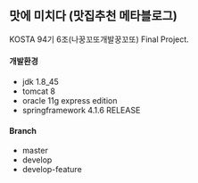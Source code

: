 맛에 미치다 (맛집추천 메타블로그)
---
KOSTA 94기 6조(나꿍꼬또개발꿍꼬또) Final Project.

#### 개발환경
* jdk 1.8_45
* tomcat 8
* oracle 11g express edition
* springframework 4.1.6 RELEASE


#### Branch
* master
* develop
* develop-feature
